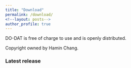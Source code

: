 ```yaml
---
title: "Download"
permalink: /download/
<!--layout: posts-->
author_profile: true
---
```

DO-DAT is free of charge to use and is openly distributed.

Copyright owned by Hamin Chang.

### Latest release

